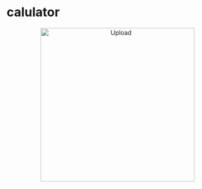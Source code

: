 # calulator

<p align="center">
  <img src="screenshot(413).png" width="350" title="Upload">
  </p>
